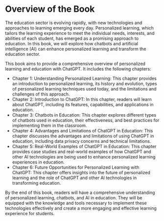Overview of the Book
==================================

The education sector is evolving rapidly, with new technologies and approaches to learning emerging every day. Personalized learning, which tailors the learning experience to meet the individual needs, interests, and abilities of each student, has emerged as a promising approach to education. In this book, we will explore how chatbots and artificial intelligence (AI) can enhance personalized learning and transform the education sector.

This book aims to provide a comprehensive overview of personalized learning and education with ChatGPT. It includes the following chapters:

* Chapter 1: Understanding Personalized Learning: This chapter provides an introduction to personalized learning, its history and evolution, types of personalized learning techniques used today, and the limitations and challenges of this approach.
* Chapter 2: Introduction to ChatGPT: In this chapter, readers will learn about ChatGPT, including its features, capabilities, and applications in education.
* Chapter 3: Chatbots in Education: This chapter explores different types of chatbots used in education, their effectiveness, and best practices for implementing them in the classroom.
* Chapter 4: Advantages and Limitations of ChatGPT in Education: This chapter discusses the advantages and limitations of using ChatGPT in education, including data privacy concerns and technical limitations.
* Chapter 5: Real-World Examples of ChatGPT in Education: This chapter provides case studies and real-world examples of how ChatGPT and other AI technologies are being used to enhance personalized learning experiences in education.
* Chapter 6: Future Opportunities for Personalized Learning with ChatGPT: This chapter offers insights into the future of personalized learning and the role of ChatGPT and other AI technologies in transforming education.

By the end of this book, readers will have a comprehensive understanding of personalized learning, chatbots, and AI in education. They will be equipped with the knowledge and tools necessary to implement these technologies effectively and create a more engaging and effective learning experience for students.
